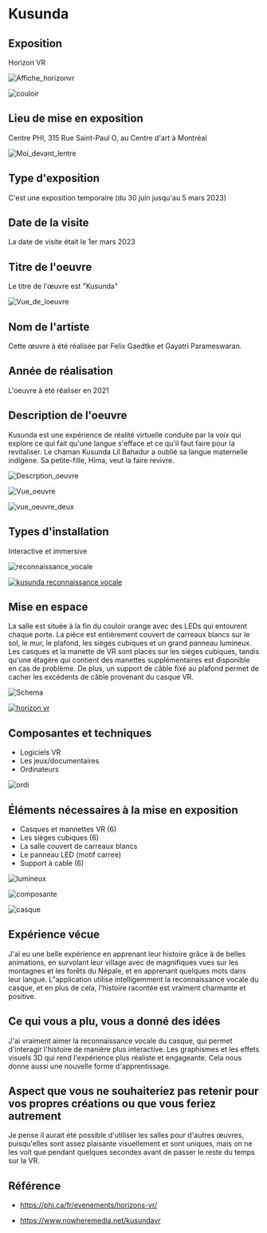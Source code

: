 # Kusunda

## Exposition

Horizon VR

![Affiche_horizonvr](Media/affiche_horizon_vr.jpg)

![couloir](Media/couloir.jpg)

## Lieu de mise en exposition

Centre PHI, 315 Rue Saint-Paul O, au Centre d'art à Montréal

![Moi_devant_lentre](mMedia/moi.jpg)

## Type d'exposition

C'est une exposition temporaire (du 30 juin jusqu'au 5 mars 2023)

## Date de la visite

La date de visite était le 1er mars 2023

## Titre de l'oeuvre

Le titre de l'œuvre est "Kusunda"

![Vue_de_loeuvre](Media/vue_pleine_kusunda.jpg)

## Nom de l'artiste

Cette œuvre à été réalisée par Felix Gaedtke et Gayatri Parameswaran.

## Année de réalisation

L'oeuvre à été réaliser en 2021

## Description de l'oeuvre

Kusunda est une expérience de réalité virtuelle conduite par la voix qui explore ce qui fait qu'une langue s'efface et ce qu'il faut faire pour la revitaliser. Le chaman Kusunda Lil Bahadur a oublié sa langue maternelle indigène. Sa petite-fille, Hima, veut la faire revivre.

![Descrption_oeuvre](Media/affiche_kusunda.jpg)

![Vue_oeuvre](Media/kusunda_vr.png)

![vue_oeuvre_deux](Media/kusunda_protagoniste.jpeg)

## Types d'installation

Interactive et immersive

![reconnaissance_vocale](Media/kusunda_parler.jpg)

[![kusunda reconnaissance vocale](https://youtube.com/shorts/IUnf1pBREug?feature=share)](https://youtube.com/shorts/IUnf1pBREug?feature=share)

## Mise en espace

La salle est située à la fin du couloir orange avec des LEDs qui entourent chaque porte. La pièce est entièrement couvert de carreaux blancs sur le sol, le mur, le plafond, les sièges cubiques et un grand panneau lumineux. Les casques et la manette de VR sont placés sur les sièges cubiques, tandis qu'une étagère qui contient des manettes supplémentaires est disponible en cas de problème. De plus, un support de câble fixé au plafond permet de cacher les excédents de câble provenant du casque VR.

![Schema](Media/schema.PNG)

[![horizon vr](https://www.youtube.com/shorts/r65_TiJjsB0)](https://www.youtube.com/shorts/r65_TiJjsB0)

## Composantes et techniques

- Logiciels VR
- Les jeux/documentaires
- Ordinateurs

![ordi](Media/ecran_ordi.jpg)

## Éléments nécessaires à la mise en exposition

- Casques et mannettes VR (6)
- Les sièges cubiques (6)
- La salle couvert de carreaux blancs
- Le panneau LED (motif carree)
- Support à cable (6)

![lumineux](Media/plafond_kusunda_panneaux_lumineux.jpg)

![composante](Media/cache_cable.jpg)

![casque](Media/derriere_kusunda.jpg)

## Expérience vécue

J'ai eu une belle expérience en apprenant leur histoire grâce à de belles animations, en survolant leur village avec de magnifiques vues sur les montagnes et les forêts du Népale, et en apprenant quelques mots dans leur langue. L"application utilise intelligemment la reconnaissance vocale du casque, et en plus de cela, l'histoire racontée est vraiment charmante et positive.

## Ce qui vous a plu, vous a donné des idées

J'ai vraiment aimer la reconnaissance vocale du casque, qui permet d'interagir l'histoire de manière plus interactive. Les graphismes et les effets visuels 3D qui rend l'expérience plus réaliste et engageante. Cela nous donne aussi une nouvelle forme d'apprentissage.

## Aspect que vous ne souhaiteriez pas retenir pour vos propres créations ou que vous feriez autrement

Je pense il aurait été possible d'utiliser les salles pour d'autres œuvres, puisqu'elles sont assez plaisante visuellement et sont uniques, mais on ne les voit que pendant quelques secondes avant de passer le reste du temps sur la VR.

## Référence

- https://phi.ca/fr/evenements/horizons-vr/

- https://www.nowheremedia.net/kusundavr
